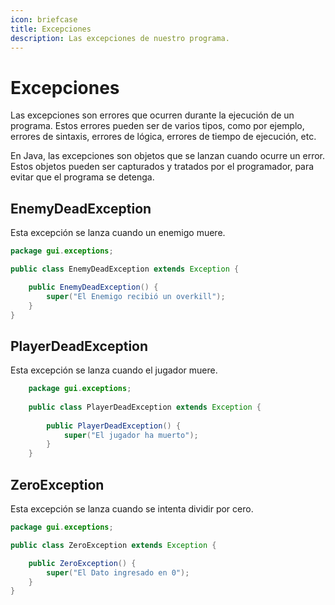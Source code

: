 ```yaml
---
icon: briefcase
title: Excepciones
description: Las excepciones de nuestro programa.
---
```


# Excepciones

Las excepciones son errores que ocurren durante la ejecución de un programa. Estos errores pueden ser de varios tipos,
como por ejemplo, errores de sintaxis, errores de lógica, errores de tiempo de ejecución, etc.

En Java, las excepciones son objetos que se lanzan cuando ocurre un error. Estos objetos pueden ser capturados y
tratados por el programador, para evitar que el programa se detenga.

## EnemyDeadException

Esta excepción se lanza cuando un enemigo muere.

```java
package gui.exceptions;

public class EnemyDeadException extends Exception {

    public EnemyDeadException() {
        super("El Enemigo recibió un overkill");
    }
}
```

## PlayerDeadException

Esta excepción se lanza cuando el jugador muere.

```java
    package gui.exceptions;
    
    public class PlayerDeadException extends Exception {
    
        public PlayerDeadException() {
            super("El jugador ha muerto");
        }
    }
```

## ZeroException

Esta excepción se lanza cuando se intenta dividir por cero.

```java
package gui.exceptions;

public class ZeroException extends Exception {

    public ZeroException() {
        super("El Dato ingresado en 0");
    }
}
```
